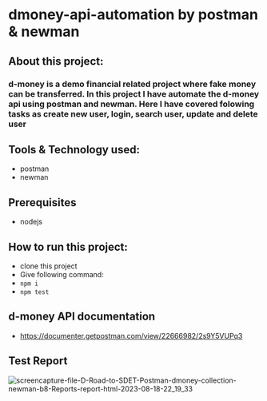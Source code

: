 # dmoney-api-automation by postman & newman

## About this project:
### d-money is a demo financial related project where fake money can be transferred. In this project I have automate the d-money api using postman and newman. Here I have covered folowing tasks as create new user, login, search user, update and delete user

## Tools & Technology used:
- postman
- newman

## Prerequisites
- nodejs
  
## How to run this project:
- clone this project
- Give following command:
- ``` npm i ```
- ``` npm test ```

## d-money API documentation
- https://documenter.getpostman.com/view/22666982/2s9Y5VUPq3

## Test Report
![screencapture-file-D-Road-to-SDET-Postman-dmoney-collection-newman-b8-Reports-report-html-2023-08-18-22_19_33](https://github.com/salmansrabon/dmoney-api-automation-newman-b8/assets/48891202/1159ca3f-6561-4d72-9fc0-acb2921ee16b)
